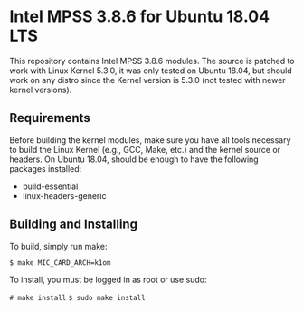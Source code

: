 Intel MPSS 3.8.6 for Ubuntu 18.04 LTS
======================================

This repository contains Intel MPSS 3.8.6 modules. The source is patched to work
with Linux Kernel 5.3.0, it was only tested on Ubuntu 18.04, but should work
on any distro since the Kernel version is 5.3.0 (not tested with newer
kernel versions).

Requirements
------------

Before building the kernel modules, make sure you have all tools necessary to
build the Linux Kernel (e.g., GCC, Make, etc.) and the kernel source or
headers. On Ubuntu 18.04, should be enough to have the following packages
installed:

* build-essential
* linux-headers-generic

Building and Installing
-----------------------

To build, simply run make:

`$ make MIC_CARD_ARCH=k1om`

To install, you must be logged in as root or use sudo:

`# make install`
`$ sudo make install`
